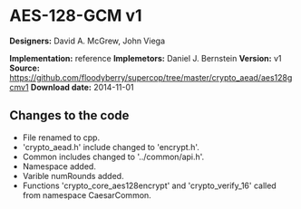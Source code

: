 # AES-128-GCM v1

**Designers:** David A. McGrew, John Viega

**Implementation:** reference
**Implemetors:** Daniel J. Bernstein
**Version:** v1
**Source:** https://github.com/floodyberry/supercop/tree/master/crypto_aead/aes128gcmv1
**Download date:** 2014-11-01

## Changes to the code

* File renamed to cpp.
* 'crypto_aead.h' include changed to 'encrypt.h'.
* Common includes changed to '../common/api.h'.
* Namespace added.
* Varible numRounds added.
* Functions 'crypto_core_aes128encrypt' and 'crypto_verify_16' called from namespace CaesarCommon.
